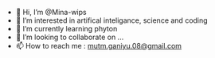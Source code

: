 - 👋 Hi, I’m @Mina-wips
- 👀 I’m interested in artifical inteligance, science and coding
- 🌱 I’m currently learning phyton
- 💞️ I’m looking to collaborate on ... 
- 📫 How to reach me : mutm.ganiyu.08@gmail.com

<!---
Mina-wips/Mina-wips is a ✨ special ✨ repository because its `README.md` (this file) appears on your GitHub profile.
You can click the Preview link to take a look at your changes.
--->
